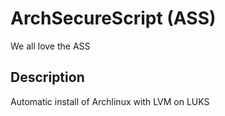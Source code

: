 # ArchSecureScript (ASS)
We all love the ASS
## Description
Automatic install of Archlinux with LVM on LUKS
